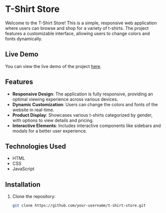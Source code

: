 # T-Shirt Store

Welcome to the T-Shirt Store! This is a simple, responsive web application where users can browse and shop for a variety of t-shirts. The project features a customizable interface, allowing users to change colors and fonts dynamically.

## Live Demo

You can view the live demo of the project [here](https://abdelrahman9786.github.io/t-shirt-store/).

## Features

- **Responsive Design**: The application is fully responsive, providing an optimal viewing experience across various devices.
- **Dynamic Customization**: Users can change the colors and fonts of the website in real-time.
- **Product Display**: Showcases various t-shirts categorized by gender, with options to view details and pricing.
- **Interactive Elements**: Includes interactive components like sidebars and modals for a better user experience.

## Technologies Used

- HTML
- CSS
- JavaScript


## Installation

1. Clone the repository:
   ```bash
   git clone https://github.com/your-username/t-shirt-store.git

